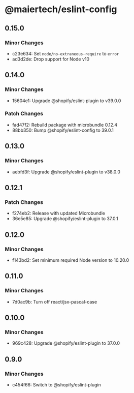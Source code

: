 # @maiertech/eslint-config

## 0.15.0

### Minor Changes

- c23e634: Set `node/no-extraneous-require` to `error`
- ad3d2de: Drop support for Node v10

## 0.14.0

### Minor Changes

- 15604e1: Upgrade @shopify/eslint-plugin to v39.0.0

### Patch Changes

- fad47f2: Rebuild package with microbundle 0.12.4
- 88bb350: Bump @shopify/eslint-config to 39.0.1

## 0.13.0

### Minor Changes

- aebfd3f: Upgrade @shopify/eslint-plugin to v38.0.0

## 0.12.1

### Patch Changes

- f274eb2: Release with updated Microbundle
- 36e5e85: Upgrade @shopify/eslint-plugin to 37.0.1

## 0.12.0

### Minor Changes

- f143bd2: Set minimum required Node version to 10.20.0

## 0.11.0

### Minor Changes

- 7d0ac9b: Turn off react/jsx-pascal-case

## 0.10.0

### Minor Changes

- 969c428: Upgrade @shopify/eslint-plugin to 37.0.0

## 0.9.0

### Minor Changes

- c454f66: Switch to @shopify/eslint-plugin
